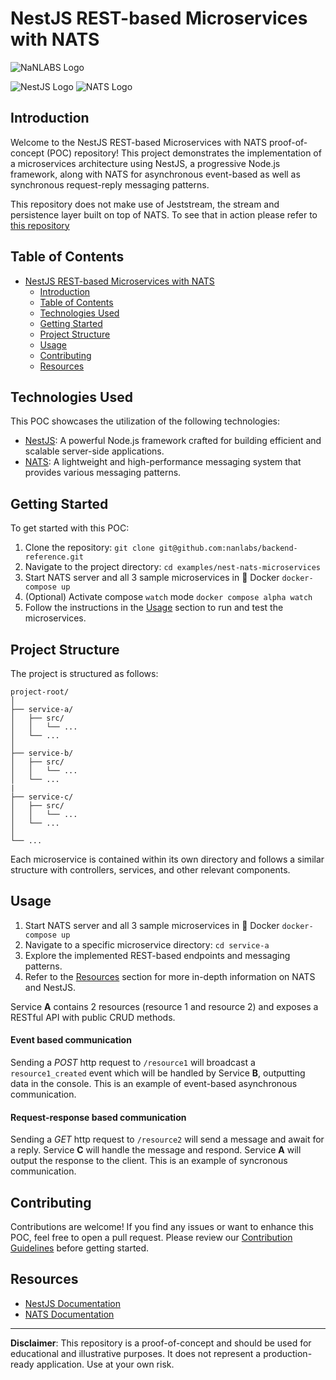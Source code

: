 # NestJS REST-based Microservices with NATS

![NaNLABS Logo](/images/logo1.svg)

![NestJS Logo](https://nestjs.com/img/logo_text.svg)
![NATS Logo](https://nats.io/img/logos/nats-horizontal-color.png)

## Introduction

Welcome to the NestJS REST-based Microservices with NATS proof-of-concept (POC) repository! This project demonstrates the implementation of a microservices architecture using NestJS, a progressive Node.js framework, along with NATS for asynchronous event-based as well as synchronous request-reply messaging patterns.

This repository does not make use of Jeststream, the stream and persistence layer built on top of NATS. To see that in action please refer to [this repository](TBD)

## Table of Contents

- [NestJS REST-based Microservices with NATS](#nestjs-rest-based-microservices-with-nats)
  - [Introduction](#introduction)
  - [Table of Contents](#table-of-contents)
  - [Technologies Used](#technologies-used)
  - [Getting Started](#getting-started)
  - [Project Structure](#project-structure)
  - [Usage](#usage)
  - [Contributing](#contributing)
  - [Resources](#resources)

## Technologies Used

This POC showcases the utilization of the following technologies:

- [NestJS](https://nestjs.com/): A powerful Node.js framework crafted for building efficient and scalable server-side applications.
- [NATS](https://nats.io/): A lightweight and high-performance messaging system that provides various messaging patterns.

## Getting Started

To get started with this POC:

1. Clone the repository: `git clone git@github.com:nanlabs/backend-reference.git`
2. Navigate to the project directory: `cd examples/nest-nats-microservices`
3. Start NATS server and all 3 sample microservices in 🐳 Docker `docker-compose up`
4. (Optional) Activate compose `watch` mode `docker compose alpha watch`
5. Follow the instructions in the [Usage](#usage) section to run and test the microservices.

## Project Structure

The project is structured as follows:

```text
project-root/
│
├── service-a/
│   ├── src/
│   │   └── ...
│   └── ...
│
├── service-b/
│   ├── src/
│   │   └── ...
│   └── ...
|
├── service-c/
│   ├── src/
│   │   └── ...
│   └── ...
│
└── ...
```

Each microservice is contained within its own directory and follows a similar structure with controllers, services, and other relevant components.

## Usage

1. Start NATS server and all 3 sample microservices in 🐳 Docker `docker-compose up`
2. Navigate to a specific microservice directory: `cd service-a`
3. Explore the implemented REST-based endpoints and messaging patterns.
4. Refer to the [Resources](#resources) section for more in-depth information on NATS and NestJS.

Service **A** contains 2 resources (resource 1 and resource 2) and exposes a RESTful API with public CRUD methods.

#### Event based communication

Sending a _POST_ http request to `/resource1` will broadcast a `resource1_created` event which will be handled by Service **B**, outputting data in the console. This is an example of event-based asynchronous communication.

#### Request-response based communication

Sending a _GET_ http request to `/resource2` will send a message and await for a reply. Service **C** will handle the message and respond. Service **A** will output the response to the client. This is an example of syncronous communication.

## Contributing

Contributions are welcome! If you find any issues or want to enhance this POC, feel free to open a pull request. Please review our [Contribution Guidelines](CONTRIBUTING.md) before getting started.

## Resources

- [NestJS Documentation](https://docs.nestjs.com/)
- [NATS Documentation](https://docs.nats.io/)

---

**Disclaimer**: This repository is a proof-of-concept and should be used for educational and illustrative purposes. It does not represent a production-ready application. Use at your own risk.
